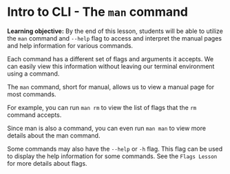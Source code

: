 # Intro to CLI - The `man` command

**Learning objective:** By the end of this lesson, students will be able to utilize the `man` command and `--help` flag to access and interpret the manual pages and help information for various commands.

Each command has a different set of flags and arguments it accepts. We can easily view this information without leaving our terminal environment using a command.

The `man` command, short for manual, allows us to view a manual page for most commands.

For example, you can run `man rm` to view the list of flags that the `rm` command accepts.

Since man is also a command, you can even run `man man` to view more details about the man command.

Some commands may also have the `--help` or `-h` flag. This flag can be used to display the help information for some commands. See the `Flags Lesson` for more details about flags.